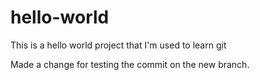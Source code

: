 # hello-world
This is a hello world project that I'm used to learn git

Made a change for testing the commit on the new branch.
